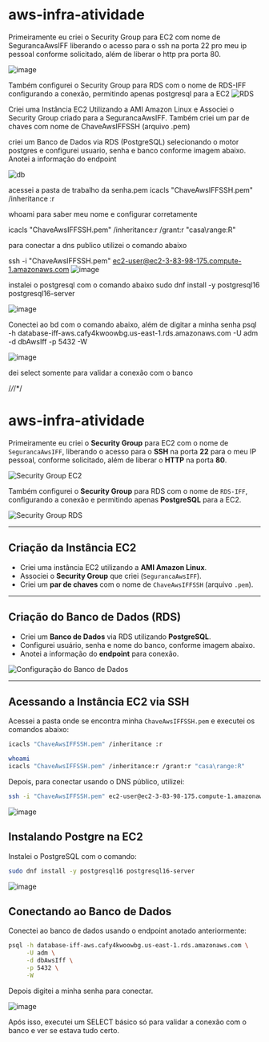 # aws-infra-atividade

Primeiramente eu criei o Security Group para EC2 com nome de SegurancaAwsIFF liberando o acesso para o ssh na porta 22 pro meu ip pessoal conforme solicitado, além de liberar o http pra porta 80.

![image](https://github.com/user-attachments/assets/7c5d03ba-3cc7-4257-b707-53195fe1b6b4)

Também configurei o Security Group para RDS com o nome de RDS-IFF configurando a conexão, permitindo apenas postgresql para a EC2
![RDS](https://github.com/user-attachments/assets/11649bf7-b5bc-4c2d-bee6-0114699c7ad7)

Criei uma Instância EC2 Utilizando a AMI Amazon Linux e Associei o Security Group criado para a SegurancaAwsIFF.
Também criei um par de chaves com nome de ChaveAwsIFFSSH (arquivo .pem)

criei um Banco de Dados via RDS (PostgreSQL) selecionando o motor postgres e configurei usuario, senha e banco conforme imagem abaixo. Anotei a informação do endpoint

![db](https://github.com/user-attachments/assets/e5f4695e-2fe8-48b1-bf4e-67d18f2ca9a5)

acessei a pasta de trabalho da senha.pem
icacls "ChaveAwsIFFSSH.pem" /inheritance :r


whoami para saber meu nome e configurar corretamente

icacls "ChaveAwsIFFSSH.pem" /inheritance:r /grant:r "casa\range:R"

para conectar a dns publico utilizei o comando abaixo

ssh -i "ChaveAwsIFFSSH.pem" ec2-user@ec2-3-83-98-175.compute-1.amazonaws.com
![image](https://github.com/user-attachments/assets/16b249bd-5dc3-44e8-97bb-dc8a690a1a3d)


instalei o postgresql com o comando abaixo
sudo dnf install -y postgresql16 postgresql16-server

![image](https://github.com/user-attachments/assets/ccfbed9e-edc8-4187-8c9f-4f44fe053568)


Conectei ao bd com o comando abaixo, além de digitar a minha senha
psql -h database-iff-aws.cafy4kwoowbg.us-east-1.rds.amazonaws.com -U adm -d dbAwsIff -p 5432 -W

![image](https://github.com/user-attachments/assets/e2c406a7-5c14-416a-8138-03370486bc9b)

dei select somente para validar a conexão com o banco



/*/*/*/
# aws-infra-atividade

Primeiramente eu criei o **Security Group** para EC2 com o nome de `SegurancaAwsIFF`, liberando o acesso para o **SSH** na porta **22** para o meu IP pessoal, conforme solicitado, além de liberar o **HTTP** na porta **80**.

![Security Group EC2](https://github.com/user-attachments/assets/7c5d03ba-3cc7-4257-b707-53195fe1b6b4)

Também configurei o **Security Group** para RDS com o nome de `RDS-IFF`, configurando a conexão e permitindo apenas **PostgreSQL** para a EC2.

![Security Group RDS](https://github.com/user-attachments/assets/11649bf7-b5bc-4c2d-bee6-0114699c7ad7)

---

## Criação da Instância EC2
- Criei uma instância EC2 utilizando a **AMI Amazon Linux**.  
- Associei o **Security Group** que criei (`SegurancaAwsIFF`).  
- Criei um **par de chaves** com o nome de `ChaveAwsIFFSSH` (arquivo `.pem`).

---

## Criação do Banco de Dados (RDS)
- Criei um **Banco de Dados** via RDS utilizando **PostgreSQL**.  
- Configurei usuário, senha e nome do banco, conforme imagem abaixo.  
- Anotei a informação do **endpoint** para conexão.

![Configuração do Banco de Dados](https://github.com/user-attachments/assets/e5f4695e-2fe8-48b1-bf4e-67d18f2ca9a5)

---

## Acessando a Instância EC2 via SSH

Acessei a pasta onde se encontra minha `ChaveAwsIFFSSH.pem` e executei os comandos abaixo:

```bash
icacls "ChaveAwsIFFSSH.pem" /inheritance :r

whoami
icacls "ChaveAwsIFFSSH.pem" /inheritance:r /grant:r "casa\range:R"
```
Depois, para conectar usando o DNS público, utilizei:
```bash
ssh -i "ChaveAwsIFFSSH.pem" ec2-user@ec2-3-83-98-175.compute-1.amazonaws.com
```

![image](https://github.com/user-attachments/assets/16b249bd-5dc3-44e8-97bb-dc8a690a1a3d)

## Instalando Postgre na EC2

Instalei o PostgreSQL com o comando:
```bash
sudo dnf install -y postgresql16 postgresql16-server
```
![image](https://github.com/user-attachments/assets/ccfbed9e-edc8-4187-8c9f-4f44fe053568)

## Conectando ao Banco de Dados
Conectei ao banco de dados usando o endpoint anotado anteriormente:

```bash
psql -h database-iff-aws.cafy4kwoowbg.us-east-1.rds.amazonaws.com \
     -U adm \
     -d dbAwsIff \
     -p 5432 \
     -W
```
Depois digitei a minha senha para conectar.

![image](https://github.com/user-attachments/assets/e2c406a7-5c14-416a-8138-03370486bc9b)

Após isso, executei um SELECT básico só para validar a conexão com o banco e ver se estava tudo certo.
